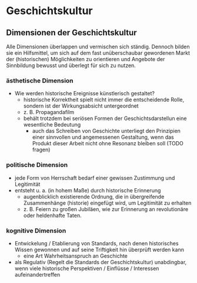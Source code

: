 # Geschichtskultur



## Dimensionen der Geschichtskultur

Alle Dimensionen überlappen und vermischen sich ständig. Dennoch bilden sie ein Hilfsmittel, um sich auf dem fast unüberschaubar gewordenen Markt der (historischen) Möglichkeiten zu orientieren und Angebote der Sinnbildung bewusst und überlegt für sich zu nutzen.

### ästhetische Dimension

- Wie werden historische Ereignisse künstlerisch gestaltet?
  - historische Korrektheit spielt nicht immer die entscheidende Rolle, sondern ist der Wirkungsabsicht untergeordnet
  - z. B. Propagandafilm
  - behält trotzdem bei seriösen Formen der Geschichtsdarstellun eine wesentliche Bedeutung
    - auch das Schreiben von Geschichte unterliegt den Prinzipien einer sinnvollen und angemessenen Gestaltung, wenn das Produkt dieser Arbeit nicht ohne Resonanz bleiben soll (TODO fragen)

### politische Dimension

- jede Form von Herrschaft bedarf einer gewissen Zustimmung und Legitimität
- entsteht u. a. (in hohem Maße) durch historische Erinnerung
  - augenblicklich existierende Ordnung, die in übergreifende Zusammenhänge (historie) eingefügt wird, um Legitimität zu erhalten
  - z. B. Feiern zu großen Jubiläen, wie zur Erinnerung an revolutionäre oder heldenhafte Taten.

### kognitive Dimension

- Entwickelung / Etablierung von Standards, nach denen historisches Wissen gewonnen und auf seine Triftigkeit hin überprüft werden kann
  - eine Art Wahrheitsanspruch an Geschichte
- als Regulativ (Regelt die Standards der Geschichtskultur) unabdingbar, wenn viele historische Perspektiven / Einflüsse / Interessen aufeinandertreffen
